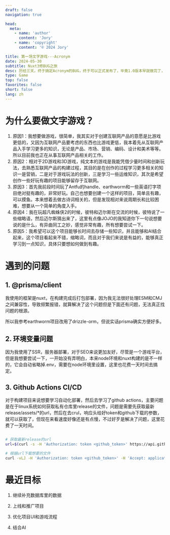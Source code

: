 ```yaml
---
draft: false
navigation: true

head:
  meta:
    - name: 'author'
      content: 'Jory'
    - name: 'copyright'
      content: '© 2024 Jory'

title: 第一场文字游戏---Acronym
date: 2024-05-30
subtitle: Nuxt3修BUG之旅
desc: 历经三天，终于搞定Acronym的BUG，终于可以正式发布了，毕竟1.0版本早就做完了，就是其中关于后端数据库ORM在部署完之后有一大堆的兼容问题，给我碰上了，我本着考了多个开源项目的想法不翻车，但还是熬了几天。早有听闻vite在部署后之前和之后的区别属于是网恋和面基了。
type: Game
top: false
favorites: false
short: false
lang: zh
---
```


# 为什么要做文字游戏？

1. 原因1：我想要做游戏，很简单，我其实对于创建互联网产品的意愿是比游戏更低的，又因为互联网产品要考虑的东西也比游戏更低，我本着先从互联网产品入手学习更多的知识，无论是产品、市场、营销、编码、设计和美术等等。所以目前我也正在从事互联网产品相关的工作。
2. 原因2：相对于2D游戏和3D游戏，纯文本的游戏是我能凭借少量时间和创新玩法，去熟悉互联网产品的构建过程，其目的是在创作的过程学习更多相关的知识一是营销，二是对于游戏玩法的创新，三是学习一些运维知识，其次是希望创作一些好玩有趣的项目能够留存于互联网。
3. 原因3：首先我前段时间玩了Antfu的handle、earthworm和一些英语打字项目绝对挺有趣的，非常好玩。自己也想要创建一个这样的项目，简单且有趣，可以摸鱼。本来想着去做古诗词相关的，但是发现相对来说周期长和比较困难，想要从一个简单的角度入手。
4. 原因4：我在玩超凡蜘蛛侠2的时候，彼特和迈尔斯在交流的时候，彼特说了一些缩略语，然后迈尔斯猜出来了，这里有点像JOJO的我知道你下一句说想要说的是什么，有异曲同工之妙，感觉非常有趣，所有想要尝试一下。
5. 原因5：我希望可以这个项目能够长时间去存储一些知识，并且能够和AI结合起来，这个项目看起来不错，缩略词，而且对于我们来说是有益的，能够真正学习到一点知识，具体只要想如何做到有趣。

# 遇到的问题

## 1. @prisma/client

我使用的框架是nuxt，在构建完成后打包部署，因为我无法很好处理ESM和CMJ之间兼容性，导致频繁报错，就算解决了这个问题但是下面还有问题，无法真正找问题的根源。

所以我参考earthworm项目改用了drizzle-orm，但说实话prisma确实方便好多。

## 2. 环境变量问题

因为我使用了SSR，服务器部署，对于SEO来说更加友好，尽管是一个游戏平台，但是我想要尝试一下，一开始没有弄明白，本来node环境和nuxt构建的是不一样的，它会自动省略掉.env，需要在node环境里设置，这里也花费一天时间去搞定。

## 3. Github Actions CI/CD

对于构建项目来说想要学习自动化部署，然后去学习了github actions，主要问题是在于linux系统如何获取私有仓库里release的文件，问题是需要先获取最新release/assets/*的url，然后在去crul，响应头给好token和github下载的参数，就可以获取了，但现在来看速度好像还是有点慢，不过好歹是解决了问题，这里花费了一天时间。

```bash

# 获取最新release的url
url=$(curl -s -H 'Authorization: token <github_token>' https://api.github.com/repos/JoryJoestar/blog-build/releases/latest | jq -r '.assets[0].url')

# 根据url下载想要的文件
curl -vLJ -H 'Authorization: token <github_token>' -H 'Accept: application/octet-stream' "$url" --output release.tgz

```

# 最近目标

1. 继续补充数据库里的数据

2. 上线和推广项目

3. 优化项目UI和游戏流程

4. 结合AI
